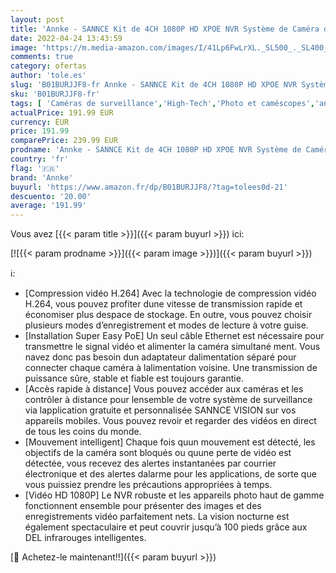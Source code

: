 ```yaml
---
layout: post
title: 'Annke - SANNCE Kit de 4CH 1080P HD XPOE NVR Système de Caméra de Surveillance avec 4 POE IP caméra Intérieur/Extérieur Etanche 2MP Haute Résolution Accès à Distance Via Smartphone/PC Disque Dur de 1TB'
date: 2022-04-24 13:43:59
image: 'https://m.media-amazon.com/images/I/41Lp6FwLrXL._SL500_._SL400_.jpg'
comments: true
category: ofertas
author: 'tole.es'
slug: 'B01BURJJF8-fr Annke - SANNCE Kit de 4CH 1080P HD XPOE NVR Système de...'
sku: 'B01BURJJF8-fr'
tags: [ 'Caméras de surveillance','High-Tech','Photo et caméscopes','annke','🇫🇷', ]
actualPrice: 191.99 EUR
currency: EUR
price: 191.99
comparePrice: 239.99 EUR
prodname: 'Annke - SANNCE Kit de 4CH 1080P HD XPOE NVR Système de Caméra de Surveillance avec 4 POE IP caméra Intérieur/Extérieur Etanche 2MP Haute Résolution Accès à Distance Via Smartphone/PC Disque Dur de 1TB'
country: 'fr'
flag: '🇫🇷'
brand: 'Annke'
buyurl: 'https://www.amazon.fr/dp/B01BURJJF8/?tag=tolees0d-21'
descuento: '20.00'
average: '191.99'
---
```


Vous avez [{{< param title >}}]({{< param buyurl >}}) ici:

[![{{< param prodname >}}]({{< param image >}})]({{< param buyurl >}})

ℹ️:

- [Compression vidéo H.264] Avec la technologie de compression vidéo H.264, vous pouvez profiter dune vitesse de transmission rapide et économiser plus despace de stockage. En outre, vous pouvez choisir plusieurs modes d’enregistrement et modes de lecture à votre guise.
- [Installation Super Easy PoE] Un seul câble Ethernet est nécessaire pour transmettre le signal vidéo et alimenter la caméra simultané ment. Vous navez donc pas besoin dun adaptateur dalimentation séparé pour connecter chaque caméra à lalimentation voisine. Une transmission de puissance sûre, stable et fiable est toujours garantie.
- [Accès rapide à distance] Vous pouvez accéder aux caméras et les contrôler à distance pour lensemble de votre système de surveillance via lapplication gratuite et personnalisée SANNCE VISION sur vos appareils mobiles. Vous pouvez revoir et regarder des vidéos en direct de tous les coins du monde.
- [Mouvement intelligent] Chaque fois quun mouvement est détecté, les objectifs de la caméra sont bloqués ou quune perte de vidéo est détectée, vous recevez des alertes instantanées par courrier électronique et des alertes dalarme pour les applications, de sorte que vous puissiez prendre les précautions appropriées à temps.
- [Vidéo HD 1080P] Le NVR robuste et les appareils photo haut de gamme fonctionnent ensemble pour présenter des images et des enregistrements vidéo parfaitement nets. La vision nocturne est également spectaculaire et peut couvrir jusqu’à 100 pieds grâce aux DEL infrarouges intelligentes.

[🛒 Achetez-le maintenant!!]({{< param buyurl >}})

